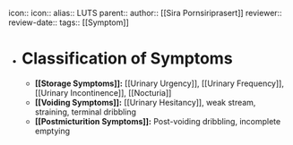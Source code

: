 icon:: 
icon::
alias:: LUTS
parent::
author:: [[Sira Pornsiriprasert]] 
reviewer::
review-date::
tags:: [[Symptom]]

- # Classification of Symptoms
	- **[[Storage Symptoms]]:** [[Urinary Urgency]], [[Urinary Frequency]], [[Urinary Incontinence]], [[Nocturia]]
	- **[[Voiding Symptoms]]:** [[Urinary Hesitancy]], weak stream, straining, terminal dribbling
	- **[[Postmicturition Symptoms]]:** Post-voiding dribbling, incomplete emptying